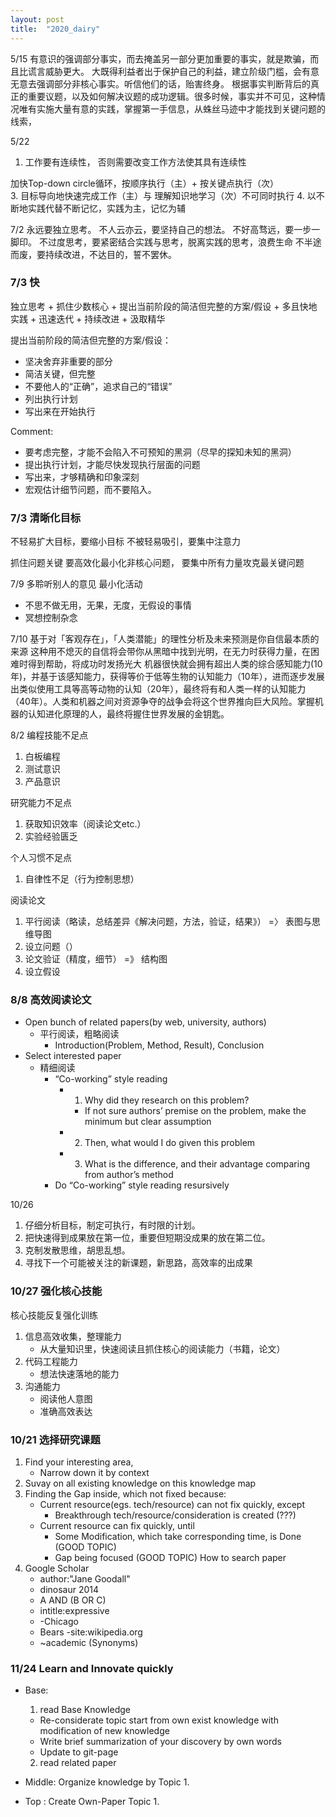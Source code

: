 ```yaml
---
layout: post
title:  "2020_dairy"
---
```

5/15
有意识的强调部分事实，而去掩盖另一部分更加重要的事实，就是欺骗，而且比谎言威胁更大。
大既得利益者出于保护自己的利益，建立阶级门槛，会有意无意去强调部分非核心事实。听信他们的话，贻害终身。
根据事实判断背后的真正的重要议题，以及如何解决议题的成功逻辑。很多时候，事实并不可见，这种情况唯有实施大量有意的实践，掌握第一手信息，从蛛丝马迹中才能找到关键问题的线索，

5/22
1. 工作要有连续性， 否则需要改变工作方法使其具有连续性

加快Top-down circle循环，按顺序执行（主）+ 按关键点执行（次）  
3. 目标导向地快速完成工作（主）与 理解知识地学习（次）不可同时执行
4. 以不断地实践代替不断记忆，实践为主，记忆为辅

7/2
永远要独立思考。
不人云亦云，要坚持自己的想法。
不好高骛远，要一步一脚印。
不过度思考，要紧密结合实践与思考，脱离实践的思考，浪费生命
不半途而废，要持续改进，不达目的，誓不罢休。

### 7/3 快

独立思考 + 抓住少数核心 + 提出当前阶段的简洁但完整的方案/假设 + 多且快地实践 + 迅速迭代 + 持续改进 + 汲取精华

提出当前阶段的简洁但完整的方案/假设：
- 坚决舍弃非重要的部分
- 简洁关键，但完整
- 不要他人的“正确”，追求自己的“错误”
- 列出执行计划
- 写出来在开始执行

Comment:
- 要考虑完整，才能不会陷入不可预知的黑洞（尽早的探知未知的黑洞）
- 提出执行计划，才能尽快发现执行层面的问题
- 写出来，才够精确和印象深刻
- 宏观估计细节问题，而不要陷入。


### 7/3 清晰化目标
不轻易扩大目标，要缩小目标
不被轻易吸引，要集中注意力

抓住问题关键
要高效化最小化非核心问题，
要集中所有力量攻克最关键问题

7/9
多聆听别人的意见
最小化活动
- 不思不做无用，无果，无度，无假设的事情
- 冥想控制杂念

7/10
基于对「客观存在」，「人类潜能」的理性分析及未来预测是你自信最本质的来源
这种用不熄灭的自信将会带你从黑暗中找到光明，在无力时获得力量，在困难时得到帮助，将成功时发扬光大
机器很快就会拥有超出人类的综合感知能力(10年)，并基于该感知能力，获得等价于低等生物的认知能力（10年），进而逐步发展出类似使用工具等高等动物的认知（20年），最终将有和人类一样的认知能力（40年）。人类和机器之间对资源争夺的战争会将这个世界推向巨大风险。掌握机器的认知进化原理的人，最终将握住世界发展的金钥匙。

8/2
编程技能不足点
1. 白板编程
2. 测试意识
3. 产品意识

研究能力不足点
1. 获取知识效率（阅读论文etc.）
2. 实验经验匮乏

个人习惯不足点
1. 自律性不足（行为控制思想）

阅读论文
1. 平行阅读（略读，总结差异《解决问题，方法，验证，结果》） =〉 表图与思维导图
2. 设立问题（）
3. 论文验证（精度，细节） =》 结构图
4. 设立假设

### 8/8 高效阅读论文
- Open bunch of related papers(by web, university, authors)
	- 平行阅读，粗略阅读
		- Introduction(Problem, Method, Result), Conclusion
- Select interested paper
	- 精细阅读
		- “Co-working” style reading
			- 1. Why did they research on this problem?
				- If not sure authors’ premise on the problem, make the minimum but clear assumption
			- 2. Then, what would I do given this problem
			- 3. What is the difference, and their advantage comparing from author’s method
		- Do “Co-working” style reading resursively

10/26
1. 仔细分析目标，制定可执行，有时限的计划。
2. 把快速得到成果放在第一位，重要但短期没成果的放在第二位。
3. 克制发散思维，胡思乱想。
2. 寻找下一个可能被关注的新课题，新思路，高效率的出成果

### 10/27 强化核心技能
核心技能反复强化训练
1. 信息高效收集，整理能力
	- 从大量知识里，快速阅读且抓住核心的阅读能力（书籍，论文）
2. 代码工程能力
	- 想法快速落地的能力
3. 沟通能力
	- 阅读他人意图
	- 准确高效表达



### 10/21 选择研究课题
1. Find your interesting area,
	- Narrow down it by context
2. Suvay on all existing knowledge on this knowledge map
3. Finding the Gap inside, which not fixed because:
	- Current resource(egs. tech/resource) can not fix quickly, except
		- Breakthrough tech/resource/consideration is created   (???)
	- Current resource can fix quickly, until
		- Some Modification, which take corresponding time, is Done   (GOOD TOPIC)
		- Gap being focused	 (GOOD TOPIC)
How to search paper
1. Google Scholar
	- author:"Jane Goodall"
	- dinosaur 2014
	- A AND (B OR C)
	- intitle:expressive
	- -Chicago
	- Bears -site:wikipedia.org
	- ~academic (Synonyms)


### 11/24 Learn and Innovate quickly
- Base:
  1. read Base Knowledge
    - Re-considerate topic start from own exist knowledge with modification of new knowledge
    - Write brief summarization of your discovery by own words
    - Update to git-page
	2. read related paper

- Middle: Organize knowledge by Topic
  1.

- Top   : Create Own-Paper Topic
  1.
